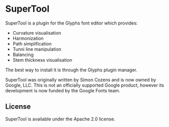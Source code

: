 SuperTool
=========

SuperTool is a plugin for the Glyphs font editor which provides:

* Curvature visualisation
* Harmonization
* Path simplification
* Tunni line manipulation
* Balancing
* Stem thickness visualisation

The best way to install it is through the Glyphs plugin manager.

SuperTool was originally written by Simon Cozens and is now owned by Google, LLC.
This is not an officially supported Google product, however its development is now funded by the Google Fonts team.

## License

SuperTool is available under the Apache 2.0 license.

